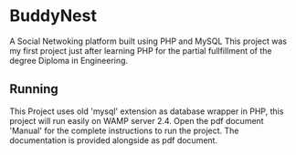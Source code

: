 # BuddyNest
A Social Netwoking platform built using PHP and MySQL
This project was my first project just after learning PHP for the partial fullfillment of the degree Diploma in Engineering.

## Running
This Project uses old 'mysql' extension as database wrapper in PHP, this project will run easily on WAMP server 2.4. 
Open the pdf document 'Manual' for the complete instructions to run the project.
The documentation is provided alongside as pdf document.
